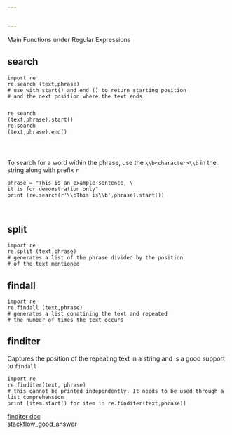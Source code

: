 ```yaml
---


---
```


<p>Main Functions under Regular Expressions</p>
<h2 id="search">search</h2>
<pre class=" language-python"><code class="prism  language-python"><span class="token keyword">import</span> re 
re<span class="token punctuation">.</span>search <span class="token punctuation">(</span>text<span class="token punctuation">,</span>phrase<span class="token punctuation">)</span> 
<span class="token comment"># use with start() and end () to return starting position</span>
<span class="token comment"># and the next position where the text ends </span>

re<span class="token punctuation">.</span>search <span class="token punctuation">(</span>text<span class="token punctuation">,</span>phrase<span class="token punctuation">)</span><span class="token punctuation">.</span>start<span class="token punctuation">(</span><span class="token punctuation">)</span> 
re<span class="token punctuation">.</span>search <span class="token punctuation">(</span>text<span class="token punctuation">,</span>phrase<span class="token punctuation">)</span><span class="token punctuation">.</span>end<span class="token punctuation">(</span><span class="token punctuation">)</span>

</code></pre>
<p>To search for a word within the phrase, use the <code>\\b&lt;character&gt;\\b</code> in the string along with prefix <code>r</code></p>
<pre class=" language-python"><code class="prism  language-python">phrase <span class="token operator">=</span> "This <span class="token keyword">is</span> an example sentence<span class="token punctuation">,</span> \
it <span class="token keyword">is</span> <span class="token keyword">for</span> demonstration only"
<span class="token keyword">print</span> <span class="token punctuation">(</span>re<span class="token punctuation">.</span>search<span class="token punctuation">(</span>r<span class="token string">'\\bThis is\\b'</span><span class="token punctuation">,</span>phrase<span class="token punctuation">)</span><span class="token punctuation">.</span>start<span class="token punctuation">(</span><span class="token punctuation">)</span><span class="token punctuation">)</span>

</code></pre>
<h2 id="split">split</h2>
<pre class=" language-python"><code class="prism  language-python"><span class="token keyword">import</span> re 
re<span class="token punctuation">.</span>split <span class="token punctuation">(</span>text<span class="token punctuation">,</span>phrase<span class="token punctuation">)</span> 
<span class="token comment"># generates a list of the phrase divided by the position </span>
<span class="token comment"># of the text mentioned</span>
</code></pre>
<h2 id="findall">findall</h2>
<pre class=" language-python"><code class="prism  language-python"><span class="token keyword">import</span> re 
re<span class="token punctuation">.</span>findall <span class="token punctuation">(</span>text<span class="token punctuation">,</span>phrase<span class="token punctuation">)</span> 
<span class="token comment"># generates a list conatining the text and repeated </span>
<span class="token comment"># the number of times the text occurs</span>
</code></pre>
<h2 id="finditer">finditer</h2>
<p>Captures the position of the repeating text in a string and is a good support to <code>findall</code></p>
<pre class=" language-python"><code class="prism  language-python"><span class="token keyword">import</span> re
re<span class="token punctuation">.</span>finditer<span class="token punctuation">(</span>text<span class="token punctuation">,</span> phrase<span class="token punctuation">)</span>
<span class="token comment"># this cannot be printed independently. It needs to be used through a list comprehension</span>
<span class="token keyword">print</span> <span class="token punctuation">[</span>item<span class="token punctuation">.</span>start<span class="token punctuation">(</span><span class="token punctuation">)</span> <span class="token keyword">for</span> item <span class="token keyword">in</span> re<span class="token punctuation">.</span>finditer<span class="token punctuation">(</span>text<span class="token punctuation">,</span>phrase<span class="token punctuation">)</span><span class="token punctuation">]</span>
</code></pre>
<p><a href="https://www.tutorialspoint.com/How-do-we-use-re-finditer-method-in-Python-regular-expression">finditer doc</a><br>
<a href="https://www.tutorialspoint.com/How-do-we-use-re-finditer-method-in-Python-regular-expression">stackflow_good_answer</a></p>

